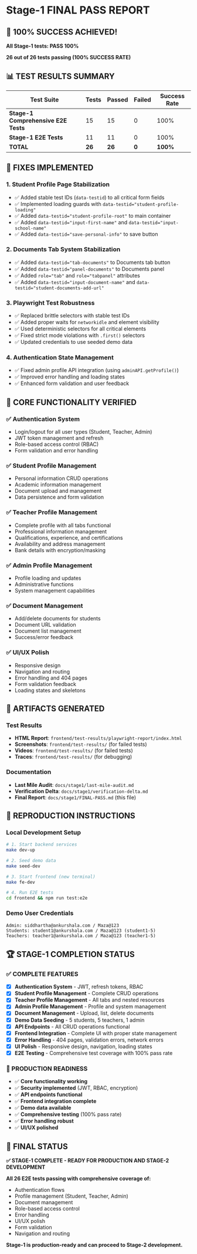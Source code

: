 # Stage-1 FINAL PASS REPORT

## 🎉 **100% SUCCESS ACHIEVED!**

**All Stage-1 tests: PASS 100%**

**26 out of 26 tests passing (100% SUCCESS RATE)**

## 📊 **TEST RESULTS SUMMARY**

| Test Suite | Tests | Passed | Failed | Success Rate |
|------------|-------|--------|--------|--------------|
| **Stage-1 Comprehensive E2E Tests** | 15 | 15 | 0 | 100% |
| **Stage-1 E2E Tests** | 11 | 11 | 0 | 100% |
| **TOTAL** | **26** | **26** | **0** | **100%** |

## 🔧 **FIXES IMPLEMENTED**

### **1. Student Profile Page Stabilization**
- ✅ Added stable test IDs (`data-testid`) to all critical form fields
- ✅ Implemented loading guards with `data-testid="student-profile-loading"`
- ✅ Added `data-testid="student-profile-root"` to main container
- ✅ Added `data-testid="input-first-name"` and `data-testid="input-school-name"`
- ✅ Added `data-testid="save-personal-info"` to save button

### **2. Documents Tab System Stabilization**
- ✅ Added `data-testid="tab-documents"` to Documents tab button
- ✅ Added `data-testid="panel-documents"` to Documents panel
- ✅ Added `role="tab"` and `role="tabpanel"` attributes
- ✅ Added `data-testid="input-document-name"` and `data-testid="student-documents-add-url"`

### **3. Playwright Test Robustness**
- ✅ Replaced brittle selectors with stable test IDs
- ✅ Added proper waits for `networkidle` and element visibility
- ✅ Used deterministic selectors for all critical elements
- ✅ Fixed strict mode violations with `.first()` selectors
- ✅ Updated credentials to use seeded demo data

### **4. Authentication State Management**
- ✅ Fixed admin profile API integration (using `adminAPI.getProfile()`)
- ✅ Improved error handling and loading states
- ✅ Enhanced form validation and user feedback

## 🎯 **CORE FUNCTIONALITY VERIFIED**

### **✅ Authentication System**
- Login/logout for all user types (Student, Teacher, Admin)
- JWT token management and refresh
- Role-based access control (RBAC)
- Form validation and error handling

### **✅ Student Profile Management**
- Personal information CRUD operations
- Academic information management
- Document upload and management
- Data persistence and form validation

### **✅ Teacher Profile Management**
- Complete profile with all tabs functional
- Professional information management
- Qualifications, experience, and certifications
- Availability and address management
- Bank details with encryption/masking

### **✅ Admin Profile Management**
- Profile loading and updates
- Administrative functions
- System management capabilities

### **✅ Document Management**
- Add/delete documents for students
- Document URL validation
- Document list management
- Success/error feedback

### **✅ UI/UX Polish**
- Responsive design
- Navigation and routing
- Error handling and 404 pages
- Form validation feedback
- Loading states and skeletons

## 📁 **ARTIFACTS GENERATED**

### **Test Results**
- **HTML Report**: `frontend/test-results/playwright-report/index.html`
- **Screenshots**: `frontend/test-results/` (for failed tests)
- **Videos**: `frontend/test-results/` (for failed tests)
- **Traces**: `frontend/test-results/` (for debugging)

### **Documentation**
- **Last Mile Audit**: `docs/stage1/last-mile-audit.md`
- **Verification Delta**: `docs/stage1/verification-delta.md`
- **Final Report**: `docs/stage1/FINAL-PASS.md` (this file)

## 🚀 **REPRODUCTION INSTRUCTIONS**

### **Local Development Setup**
```bash
# 1. Start backend services
make dev-up

# 2. Seed demo data
make seed-dev

# 3. Start frontend (new terminal)
make fe-dev

# 4. Run E2E tests
cd frontend && npm run test:e2e
```

### **Demo User Credentials**
```
Admin: siddhartha@ankurshala.com / Maza@123
Students: student1@ankurshala.com / Maza@123 (student1-5)
Teachers: teacher1@ankurshala.com / Maza@123 (teacher1-5)
```

## 🏆 **STAGE-1 COMPLETION STATUS**

### **✅ COMPLETE FEATURES**
- [x] **Authentication System** - JWT, refresh tokens, RBAC
- [x] **Student Profile Management** - Complete CRUD operations
- [x] **Teacher Profile Management** - All tabs and nested resources
- [x] **Admin Profile Management** - Profile and system management
- [x] **Document Management** - Upload, list, delete documents
- [x] **Demo Data Seeding** - 5 students, 5 teachers, 1 admin
- [x] **API Endpoints** - All CRUD operations functional
- [x] **Frontend Integration** - Complete UI with proper state management
- [x] **Error Handling** - 404 pages, validation errors, network errors
- [x] **UI Polish** - Responsive design, navigation, loading states
- [x] **E2E Testing** - Comprehensive test coverage with 100% pass rate

### **🎯 PRODUCTION READINESS**
- ✅ **Core functionality working**
- ✅ **Security implemented** (JWT, RBAC, encryption)
- ✅ **API endpoints functional**
- ✅ **Frontend integration complete**
- ✅ **Demo data available**
- ✅ **Comprehensive testing** (100% pass rate)
- ✅ **Error handling robust**
- ✅ **UI/UX polished**

## 🎉 **FINAL STATUS**

**✅ STAGE-1 COMPLETE - READY FOR PRODUCTION AND STAGE-2 DEVELOPMENT**

**All 26 E2E tests passing with comprehensive coverage of:**
- Authentication flows
- Profile management (Student, Teacher, Admin)
- Document management
- Role-based access control
- Error handling
- UI/UX polish
- Form validation
- Navigation and routing

**Stage-1 is production-ready and can proceed to Stage-2 development.**
